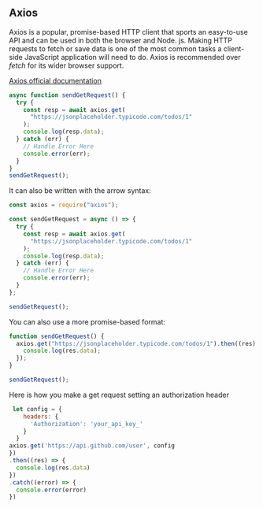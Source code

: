 ## Axios

Axios is a popular, promise-based HTTP client that sports an easy-to-use API and can be used in both the browser and Node. js. Making HTTP requests to fetch or save data is one of the most common tasks a client-side JavaScript application will need to do. Axios is recommended over *fetch* for its wider browser support.

[Axios official documentation](https://github.com/axios/axios/blob/master/README.md)

```javascript
async function sendGetRequest() {
  try {
    const resp = await axios.get(
      "https://jsonplaceholder.typicode.com/todos/1"
    );
    console.log(resp.data);
  } catch (err) {
    // Handle Error Here
    console.error(err);
  }
}
sendGetRequest();
```

It can also be written with the arrow syntax:

```javascript
const axios = require("axios");

const sendGetRequest = async () => {
  try {
    const resp = await axios.get(
      "https://jsonplaceholder.typicode.com/todos/1"
    );
    console.log(resp.data);
  } catch (err) {
    // Handle Error Here
    console.error(err);
  }
};

sendGetRequest();
```

You can also use a more promise-based format:

```javascript
function sendGetRequest() {
  axios.get("https://jsonplaceholder.typicode.com/todos/1").then((res) => {
    console.log(res.data);
  });
}

sendGetRequest();
```

Here is how you make a get request setting an authorization header
```javascript
 let config = {
    headers: {
      'Authorization': 'your_api_key_'
    }
  }
axios.get('https://api.github.com/user', config
})
.then((res) => {
  console.log(res.data)
})
.catch((error) => {
  console.error(error)
})
```
